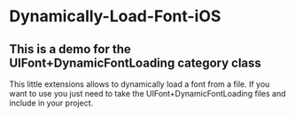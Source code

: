 # Dynamically-Load-Font-iOS

This is a demo for the UIFont+DynamicFontLoading category class
---

This little extensions allows to dynamically load a font from a file.
If you want to use you just need to take the UIFont+DynamicFontLoading files and include in your project.
